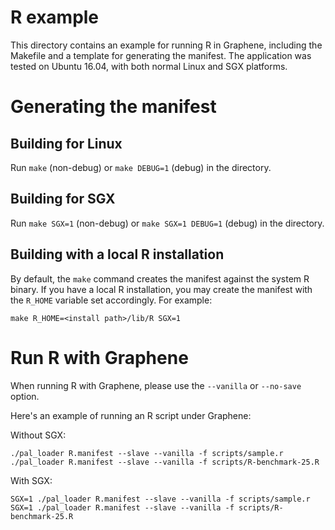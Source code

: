 # R example

This directory contains an example for running R in Graphene, including the
Makefile and a template for generating the manifest. The application was
tested on Ubuntu 16.04, with both normal Linux and SGX platforms.

# Generating the manifest

## Building for Linux

Run `make` (non-debug) or `make DEBUG=1` (debug) in the directory.

## Building for SGX

Run `make SGX=1` (non-debug) or `make SGX=1 DEBUG=1` (debug) in the directory.

## Building with a local R installation

By default, the `make` command creates the manifest against the system R binary.
If you have a local R installation, you may create the manifest with the `R_HOME`
variable set accordingly. For example:

```
make R_HOME=<install path>/lib/R SGX=1
```

# Run R with Graphene

When running R with Graphene, please use the `--vanilla` or `--no-save` option.

Here's an example of running an R script under Graphene:

Without SGX:
```
./pal_loader R.manifest --slave --vanilla -f scripts/sample.r
./pal_loader R.manifest --slave --vanilla -f scripts/R-benchmark-25.R
```

With SGX:
```
SGX=1 ./pal_loader R.manifest --slave --vanilla -f scripts/sample.r
SGX=1 ./pal_loader R.manifest --slave --vanilla -f scripts/R-benchmark-25.R
```
